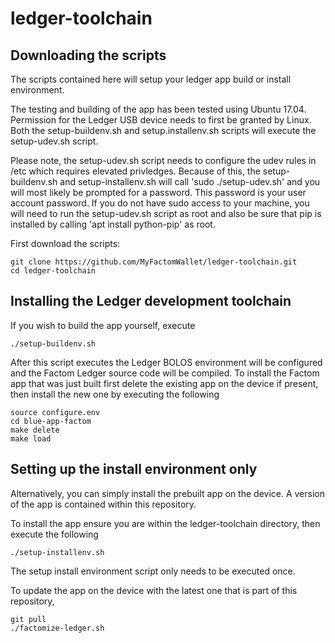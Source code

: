 # ledger-toolchain

## Downloading the scripts

The scripts contained here will setup your ledger app build or install environment.


The testing and building of the app has been tested using Ubuntu 17.04.  Permission for the Ledger USB device needs to first be granted by Linux.  Both the setup-buildenv.sh and setup.installenv.sh scripts will execute the setup-udev.sh script.

Please note, the setup-udev.sh script needs to configure the udev rules in /etc which requires elevated privledges.  Because of this, the setup-buildenv.sh and setup-installenv.sh will call 'sudo ./setup-udev.sh' and you will most likely be prompted for a password.  This password is your user account password.  If you do not have sudo access to your machine, you will need to run the setup-udev.sh script as root and also be sure that pip is installed by calling 'apt install python-pip' as root.

First download the scripts:

```
git clone https://github.com/MyFactomWallet/ledger-toolchain.git
cd ledger-toolchain
```

## Installing the Ledger development toolchain

If you wish to build the app yourself, execute

```
./setup-buildenv.sh
```

After this script executes the Ledger BOLOS environment will be configured and the Factom Ledger source code will be compiled.  To install the Factom app that was just built first delete the existing app on the device if present, then install the new one by executing the following

```
source configure.env
cd blue-app-factom
make delete
make load
```

## Setting up the install environment only

Alternatively, you can simply install the prebuilt app on the device.  A version of the app is contained within this repository.

To install the app ensure you are within the ledger-toolchain directory, then execute the following

```
./setup-installenv.sh
```

The setup install environment script only needs to be executed once.  

To update the app on the device with the latest one that is part of this repository,

```
git pull
./factomize-ledger.sh
```


